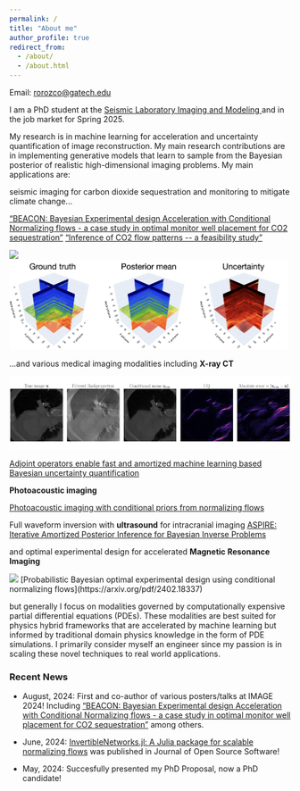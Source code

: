 ```yaml
---
permalink: /
title: "About me"
author_profile: true
redirect_from: 
  - /about/
  - /about.html
---
```

Email: rorozco@gatech.edu

I am a PhD student at the [Seismic Laboratory Imaging and Modeling ](https://slim.gatech.edu/) and in the job market for Spring 2025. 

My research is in machine learning for acceleration and uncertainty quantification of image reconstruction. My main research contributions are in implementing generative models that learn to sample from the Bayesian posterior of realistic high-dimensional imaging problems. My main applications are:

seismic imaging for carbon dioxide sequestration and monitoring to mitigate climate change... 

[“BEACON: Bayesian Experimental design Acceleration with Conditional Normalizing flows - a case study in optimal monitor well placement for CO2 sequestration”](https://arxiv.org/pdf/2404.00075)
[“Inference of CO2 flow patterns -- a feasibility study”](https://arxiv.org/pdf/2404.00075)

<p float="left">
  <img src="/images/rtm.gif" width="200">
  <img src="/images/3d_seismic.png" width="500">
</p>


...and various medical imaging modalities including **X-ray CT**  

![Medical Imaging with Uncertainty Quantification](/images/uq_ct.jpeg)

[Adjoint operators enable fast and amortized machine learning based Bayesian uncertainty quantification](https://www.spiedigitallibrary.org/conference-proceedings-of-spie/12464/124641L/Adjoint-operators-enable-fast-and-amortized-machine-learning-based-Bayesian/10.1117/12.2651691.full#_=_)

**Photoacoustic imaging**

[Photoacoustic imaging with conditional priors from normalizing flows](https://openreview.net/forum?id=woi1OTvROO1)

Full waveform inversion with **ultrasound** for intracranial imaging
[ASPIRE: Iterative Amortized Posterior Inference for Bayesian Inverse Problems](https://arxiv.org/abs/2405.05398)

and optimal experimental design for accelerated **Magnetic Resonance Imaging**

<img src="/images/mri_post.gif" width="200">
[Probabilistic Bayesian optimal experimental design using conditional normalizing flows](https://arxiv.org/pdf/2402.18337)

but generally I focus on modalities governed by computationally expensive partial differential equations (PDEs).  These modalities are best suited for physics hybrid frameworks that are accelerated by machine learning but informed by traditional domain physics knowledge in the form of PDE simulations. I primarily consider myself an engineer since my passion is in scaling these novel techniques to real world applications.


### Recent News

* August, 2024: First and co-author of various posters/talks at IMAGE 2024! Including [“BEACON: Bayesian Experimental design Acceleration with Conditional Normalizing flows - a case study in optimal monitor well placement for CO2 sequestration”](https://arxiv.org/pdf/2404.00075) among others. 

* June, 2024: [InvertibleNetworks.jl: A Julia package for scalable normalizing flows](https://joss.theoj.org/papers/10.21105/joss.06554) was published in Journal of Open Source Software!

* May, 2024: Succesfully presented my PhD Proposal, now a PhD candidate!

